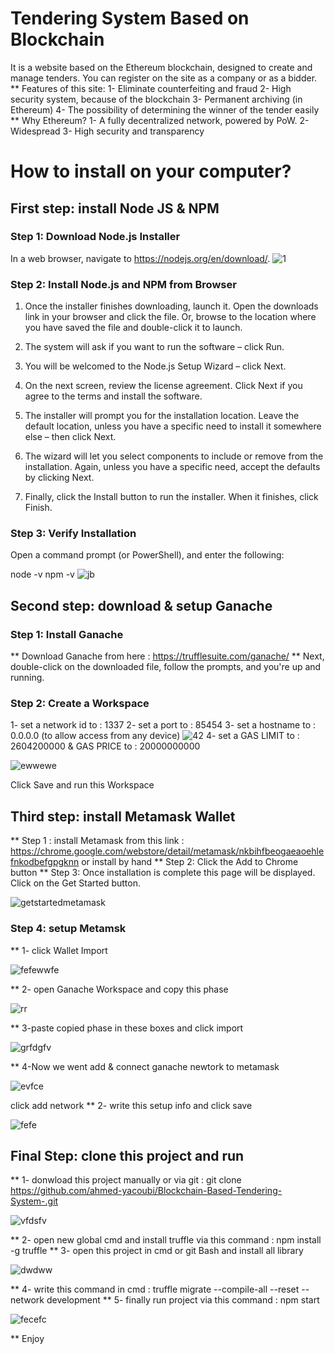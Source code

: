 # Tendering System Based on Blockchain
It is a website based on the Ethereum blockchain, designed to create and manage tenders.
You can register on the site as a company or as a bidder.
** Features of this site:
1- Eliminate counterfeiting and fraud
2- High security system, because of the blockchain
3- Permanent archiving (in Ethereum)
4- The possibility of determining the winner of the tender easily
** Why Ethereum?
1- A fully decentralized network, powered by PoW.
2- Widespread
3- High security and transparency
# How to install on your computer?

## First step: install Node JS & NPM
### Step 1: Download Node.js Installer
In a web browser, navigate to https://nodejs.org/en/download/.
![1](https://user-images.githubusercontent.com/52602033/185775133-33f26384-5206-4978-974e-d952a22a5a6b.png)

### Step 2: Install Node.js and NPM from Browser
1. Once the installer finishes downloading, launch it. Open the downloads link in your browser and click the file. Or, browse to the location where you have saved the file and double-click it to launch.

2. The system will ask if you want to run the software – click Run.

3. You will be welcomed to the Node.js Setup Wizard – click Next.

4. On the next screen, review the license agreement. Click Next if you agree to the terms and install the software.

5. The installer will prompt you for the installation location. Leave the default location, unless you have a specific need to install it somewhere else – then click Next.

6. The wizard will let you select components to include or remove from the installation. Again, unless you have a specific need, accept the defaults by clicking Next.

7. Finally, click the Install button to run the installer. When it finishes, click Finish.
### Step 3: Verify Installation
Open a command prompt (or PowerShell), and enter the following:

node -v
npm -v
![jb](https://user-images.githubusercontent.com/52602033/185775211-78e6029f-3fcb-45bb-b12f-bfd887d504cc.PNG)

## Second step: download & setup Ganache

### Step 1: Install Ganache
** Download Ganache from here : https://trufflesuite.com/ganache/
** Next, double-click on the downloaded file, follow the prompts, and you're up and running.

### Step 2: Create a Workspace
1- set a network id to : 1337
2- set a port to : 85454
3- set a hostname to : 0.0.0.0 (to allow access from any device)
![42](https://user-images.githubusercontent.com/52602033/185775464-cb6c17b8-d330-4833-b00c-bb1089ba15e4.PNG)
4- set a GAS LIMIT to : 2604200000 &  GAS PRICE to : 20000000000

![ewwewe](https://user-images.githubusercontent.com/52602033/185775511-7986d9c3-2ee4-482e-b00c-3295bb256363.PNG)

Click Save and run this Workspace

## Third step: install Metamask Wallet
** Step 1 : install Metamask from this link : https://chrome.google.com/webstore/detail/metamask/nkbihfbeogaeaoehlefnkodbefgpgknn or install by hand
** Step 2: Click the Add to Chrome button
** Step 3: Once installation is complete this page will be displayed. Click on the Get Started button.

![getstartedmetamask](https://user-images.githubusercontent.com/52602033/185775831-b5b2737f-924a-4123-81a1-0e98404fa59c.png)

### Step 4: setup Metamsk 
** 1- click Wallet Import

![fefewwfe](https://user-images.githubusercontent.com/52602033/185775848-6200c476-68ab-4893-9bab-5eede7885660.PNG)

** 2- open Ganache Workspace and copy this phase

![rr](https://user-images.githubusercontent.com/52602033/185775867-8621cbd1-e935-4099-a3ba-19be539da500.PNG)

** 3-paste copied phase in these boxes and click import

![grfdgfv](https://user-images.githubusercontent.com/52602033/185775876-d59b37de-243f-4935-9d30-70a2a4f5ed44.PNG)

** 4-Now we went add & connect ganache newtork to metamask

![evfce](https://user-images.githubusercontent.com/52602033/185775914-4f253279-51bc-4cfb-8b73-c26f549ce680.PNG)

click add network
** 2- write this setup info and click save

![fefe](https://user-images.githubusercontent.com/52602033/185775929-8080c2c9-4f67-43e9-bf0b-f63ad06e4117.PNG)

## Final Step: clone this project and run 
** 1- donwload this project manually or via git : git clone https://github.com/ahmed-yacoubi/Blockchain-Based-Tendering-System-.git

![vfdsfv](https://user-images.githubusercontent.com/52602033/185776103-9f79d8af-a09c-40d8-9019-2a86ba985e9e.PNG)

** 2- open new global cmd and install truffle via this command :  npm install -g truffle
** 3- open this project in cmd or git Bash and install all library

![dwdww](https://user-images.githubusercontent.com/52602033/185776127-fc58d8f1-0475-46f9-bfda-6e46c09b2f8c.PNG)

** 4- write this command in cmd : truffle migrate --compile-all --reset  --network development
** 5- finally run project via this command : npm start

![fecefc](https://user-images.githubusercontent.com/52602033/185776280-b1bdf8b3-a4ca-45d5-89d0-ded205ecec8f.png)

** Enjoy


